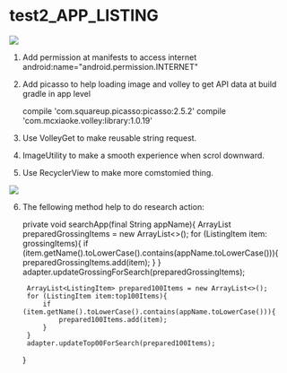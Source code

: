 # test2_APP_LISTING

![](http://i.giphy.com/l3q2M6krIxjsQuXsY.gif)

1. Add permission at manifests to access internet
   android:name="android.permission.INTERNET"

2. Add picasso to help loading image and volley to get API data at build gradle in app level

   compile 'com.squareup.picasso:picasso:2.5.2'
   compile 'com.mcxiaoke.volley:library:1.0.19'
   
3. Use VolleyGet to make reusable string request.
4. ImageUtility to make a smooth experience when scrol downward.
5. Use RecyclerView to make more comstomied thing.

![](http://i.giphy.com/26gssW7z21eqZ1Uzu.gif)

6. The fellowing method help to do research action:

   private void searchApp(final String appName){
        ArrayList<ListingItem> preparedGrossingItems = new ArrayList<>();
        for (ListingItem item: grossingItems){
            if (item.getName().toLowerCase().contains(appName.toLowerCase())){
                preparedGrossingItems.add(item);
            }
        }
        adapter.updateGrossingForSearch(preparedGrossingItems);

        ArrayList<ListingItem> prepared100Items = new ArrayList<>();
        for (ListingItem item:top100Items){
            if (item.getName().toLowerCase().contains(appName.toLowerCase())){
                prepared100Items.add(item);
            }
        }
        adapter.updateTop00ForSearch(prepared100Items);

    }
